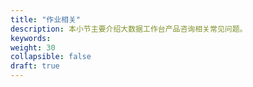 ```yaml
---
title: "作业相关"
description: 本小节主要介绍大数据工作台产品咨询相关常见问题。 
keywords: 
weight: 30
collapsible: false
draft: true
---
```



